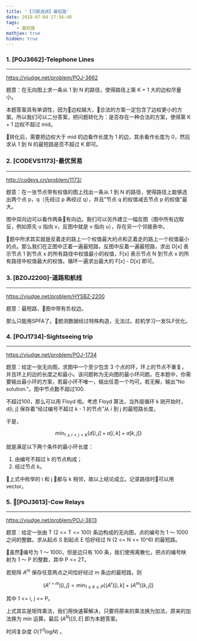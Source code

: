 ```yaml
---
title: '【习题选讲】最短路'
date: 2018-07-04 17:56:40
tags: 
    - 最短路
mathjax: true
hidden: true
---
```


### 1. [POJ3662]-Telephone Lines
-------

https://vjudge.net/problem/POJ-3662

题意：在无向图上求一条从 1 到 N 的路径，使得路径上第 K + 1 大的边权尽量小。

本题答案具有单调性，因为边权越大，合法的方案一定包含了边权更小的方案。所以我们可以二分答案，把问题转化为：是否存在一种合法的方案，使得第 K + 1 边权不超过 mid。

转化后，需要把边权大于 mid 的边看作长度为 1 的边，其余看作长度为 0，然后求从 1 到 N 的最短路是否不超过 K 即可。



### 2. [CODEVS1173]-最优贸易
-----

http://codevs.cn/problem/1173/

题意：在一张节点带有权值的图上找出一条从 1 到 N 的路径，使得路径上能够选出两个点 p，q（先经过 p 再经过 q），并且“节点 q 的权值减去节点 p 的权值”最大。

图中双向边可以看作两条有向边。我们可以另外建立一幅反图（图中所有边取反，例如原先 u 指向 v，反图中就是 v 指向 u），存在另一个邻接表中。

题中所求其实就是反着走的路上一个权值最大的点和正着走的路上一个权值最小的点。那么我们在正图中正着一遍最短路，反图中反着一遍最短路，求出 D[x] 表示节点 1 到节点 x 的所有路径中权值最小的权值，F[x] 表示节点 N 到节点 x 的所有路径中权值最大的权值。循环一遍求出最大的 F[x] - D[x] 即可。



### 3. [BZOJ2200]-道路和航线
-----

https://vjudge.net/problem/HYSBZ-2200

题意：最短路，图中带有负权边。

那么只能用SPFA了。题测数据经过特殊构造，无法过。趁机学习一发SLF优化。



### 4. [POJ1734]-Sightseeing trip
-----

https://vjudge.net/problem/POJ-1734

题意：给定一张无向图，求图中一个至少包含 3 个点的环，环上的节点不重复，并且环上的边的长度之和最小。该问题称为无向图的最小环问题。在本题中，你需要输出最小环的方案，若最小环不唯一，输出任意一个均可。若无解，输出“No solution."。图中节点数不超过100.

不超过100，那么可以用 Floyd 啦。考虑 Floyd 算法，当外层循环 k 刚开始时，d[i, j] 保存着“经过编号不超过 k - 1 的节点”从 i 到 j 的最短路长度。

于是，

$$min_{1 \leq i < j < k} \{d[i, j] + a[i, k] + a[k, j]\}$$

就是满足以下两个条件的最小环长度：

1. 由编号不超过 k 的节点构成；
2. 经过节点 k。

上式中枚举的 i 和 j 都与 k 相邻，故以上结论成立。记录路径时可以用 vector。



### 5. [POJ3613]-Cow Relays
-----

https://vjudge.net/problem/POJ-3613

题意：给定一张由 T (2 <= T <= 100) 条边构成的无向图，点的编号为 1 ～ 1000 之间的整数。求从起点 S 到起点 E 恰好经过 N (2 <= N <= 10^6) 的最短路。

虽然编号为 1 ～ 1000，但是边只有 100 条，我们使用离散化，把点的编号映射为 1 ～ P 的整数，其中 P <= 2T。

若矩阵 $A^m$ 保存任意两点之间恰好经过 m 条边的最短路，则

$$(A^{r + m})[i, j] = min_{1 \leq k \leq P}\{(A^r)[i, k] + (A^m)[k, j]\}$$

其中 1 <= i, j <= P。

上式其实是矩阵乘法，我们用快速幂解决，只要将原来的乘法换为加法，原来的加法换为 min 运算。最后 $(A^N)[S, E]$ 即为本题答案。

时间复杂度 $O(T^3logN)$ 。